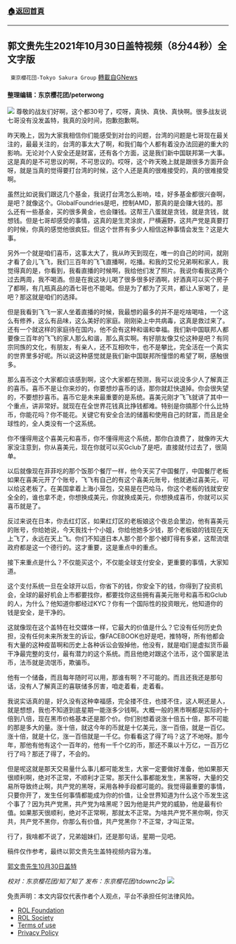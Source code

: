 ###  [:house:返回首頁](https://github.com/ourhimalayas/txt)
---


## 郭文贵先生2021年10月30日盖特视频（8分44秒）全文字版
` 東京櫻花団-Tokyo Sakura Group` [轉載自GNews](https://gnews.org/zh-hans/1629858/)

#### 整理编辑：东京樱花团/peterwong
![](https://assets.gnews.org/wp-content/uploads/2021/10/1-97.png)
尊敬的战友们好啊，这个都30号了，哎呀，真快、真快、真快啊。很多战友说七哥没有没发盖特，我真的没时间，抱歉抱歉啊。

昨天晚上，因为大家我相信你们能感受到对台的问题，台湾的问题是七哥现在最关注的，最最关注的，台湾的事太大了啊，和我们每个人都有着没办法回避的重大的影响。无论对个人安全还是财富，还有各个方面，这是我们新中国联邦第一大事。这是真的是不可思议的啊，不可思议的。哎呀，这个昨天晚上就是跟很多方面开会呀，就是当真的觉得要打台湾的时候，这个人还是真的很难接受的，真的很难接受啊。

虽然比如说我们跟这几个基金，我说打台湾怎么影响，哇，好多基金都很兴奋啊，是吧？就像这个。GlobalFoundries是吧，控制AMD，那真的是会赚大钱的。那么还有一些基金，买的很多黄金，也会赚钱。这帮王八蛋就是贪钱，就是贪钱，就想钱。但是七哥却感受的事情，这真的是生灵涂炭，尸横遍野，这共产党是真要打的时候，你真的感觉他很疯狂。但这个世界有多少人相信这种事情会发生？这是大事。

另外一个就是咱们喜币，这事太大了，我从昨天到现在，唯一的自己的时间，就刚才看了会儿飞飞，我们三百年的飞飞直播啊，吃播。和我的艾伦兄弟啊和家人，我觉得真的是，你看到，我看直播的时候啊，我给他们发了照片。我说你看我这两个过去两周，我不喝酒。但是在我这块儿喝了很多很多好酒啊，好酒真可以买个房子了都啊，有几瓶真品的酒七哥也不能喝。但是为了都为了灭共，都让人家喝了，是吧？那这就是咱们的选择。

但是我看到飞飞一家人坐着直播的时候，我最想的最多的并不是吃啥喝啥，一个这么有修养，这么有品味，这么美好的家庭。刚刚染上中共病毒，这真是救过来了。还有一个就这样的家庭待在国内，他不会有这种和谐和幸福。我们新中国联邦人都要像三百年的飞飞的家人那么和谐，那么真实啊。有好朋友像艾伦这种是吧？有同宗同族的文化，有朋友，有亲人，还不互相吹牛，也不是攀比，完全活在一个真实的世界里多好呢。所以说这种感觉就是我们新中国联邦所憧憬的希望了啊，感触很多。

那么喜币这个大家都应该感到啊，这个大家都在预测，我可以说没多少人了解真正的喜币。喜币不是让你来炒的，你要想炒喜币的话，那你就赶快退掉。你会很失望的，不要想抄喜币。喜币它是未来最重要的是系统。喜美元刚才飞飞就讲了其中一个重点，讲非常好。就现在在全世界花钱真比挣钱都难。特别是你搞那个什么比特币，你能花吗？你不能花。关键它有安全合法的储蓄和使用自己的财富，而且是全球性的，全人类没有一个这系统。

你不懂得用这个喜美元和喜币，你不懂得用这个系统，那你白浪费了，就像昨天大家没注意到，你从喜美元，现在你就可以买Gclub了是吧，直接就付过去了，很简单。

以后就像现在菲菲吃的那个饭那个餐厅一样，他今天买了中国餐厅，中国餐厅老板如果在喜美元开了个账号，飞飞有自己的有这个喜美元账号，他就通过喜美元，可以给这老板了。在美国拿着上海小笼包，交易是在巴哈马，你这个老板的钱就安安全全的，谁也拿不走，你想换成美元，你就换成美元，你想换成喜币，你就可以买喜币就是了。

反过来说在日本，你去红灯区，如果红灯区的老板娘这个夜总会里边，他有喜美元的账号，你给她说，今天我找十个小姐，你给他她多少钱，那个老板娘的钱现在天上飞了，永远在天上飞。你们不知道日本人那个那个那个被盯得有多紧，这帮流氓政府都是这一个德行的。这才重要，这是重点中的重点。

接下来重点是什么？不仅能买这个，不仅能全球支付安全，更重要的事情，大家知道。

这个支付系统一旦在全球开以后，你省下的钱，你安全下的钱，你得到了投资机会，全球的最好机会上市都要找你，都要找你这些拥有喜美元账号和喜币和Gclub的人，为什么？他知道你都经过KYC？你有一个国际性的投资眼光，他知道你的钱是安全，是干净的。

这就像现在这个盖特在社交媒体一样，它最大的价值是什么？它没有任何历史负担，没有任何未来所发生的诉讼，像FACEBOOK也好是吧，推特呀，所有他都会有大量的这种疫苗啊和历史上各种诉讼会毁掉他，他没有，就是咱们是虚拟货币最干净最完整的支付，最有潜力的这个系统。而且他绝对跟这个法币，这个国家是法币，法币就是流氓币，欺骗币。

他有一个储备，而且每年随时可以用，那谁有啊？不可能的。而且还我还是那句话，没有人了解真正的喜联储多厉害，咱走着看，走着看。

我说实话真的是，好久没有这种幸福感，完全搂不住，也搂不住，这人啊还是人，就是想想，我也不知道到底星期一能涨多少钱啊。大概一般的黑市啊都是实际的十倍到八倍，现在黑市价格基本还是那个价。你们别想着说涨十倍五十倍，那不可能的那是多大的量。涨十倍，就这今年的币就是十亿美元，涨一百倍，就是一百亿。涨十倍，就是十亿，涨一百倍就是一千亿。你看看这了得了吗？这了不地呀。那今年，那他有他有这个一百年的，他有一千个亿的币，那还不乘以十万亿，一百万亿行了吗？那还了得了，不会的。

但是呢这就是那天交易量什么事儿都可能发生，大家一定要做好准备，他如果那天很顺利啊，绝对不正常，不顺利才正常。那天什么事都能发生，黑客呀，大量的交易所导致终止啊，共产党的黑呀，采用各种手段都可能的。我觉得最重要的事情，只要你开了，发生任何事情都能成为你的价值，让全世界知道为什么这个币发生这个事了？因为共产党黑，共产党为啥黑呢？因为他是共产党的威胁，他是最有价值。如果那天很顺利，绝对不正常啊，那就太不正常。为啥共产党不黑你啊，你灭共，共产党不黑你，你那么有价值，共产党黑你？不正常，才叫正常。

行了，我啥都不说了，兄弟姐妹们，还是那句话，星期一见吧。

稿件仅作参考，最终以郭文贵先生盖特视频内容为准。

[郭文贵先生10月30日盖特](https://gettr.com/post/pfoegla019)

*校对：东京樱花团/知了知了
发布：东京樱花团/tdownc2p*
![](https://assets.gnews.org/wp-content/uploads/2021/08/image0-1-36.jpg)
 

免责声明：本文内容仅代表作者个人观点，平台不承担任何法律风险。

- [ROL Foundation](https://rolfoundation.org/)
- [ROL Society](https://rolsociety.org/)
- [Terms of use](https://gnews.org/terms-of-use-3/)
- [Privacy Policy](https://gnews.org/privacy-policy/)
